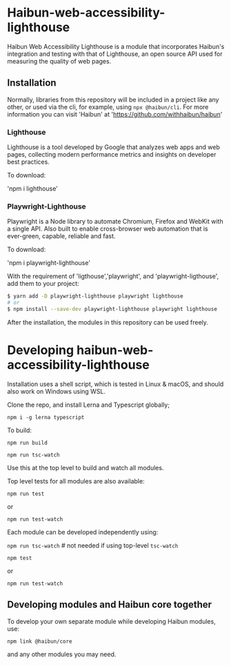 # Haibun-web-accessibility-lighthouse

Haibun Web Accessibility Lighthouse is a module that incorporates Haibun's integration and testing with that of Lighthouse, an open source API used for measuring the quality of web pages. 

## Installation

Normally, libraries from this repository will be included in a project like any other, or used via the cli, for example, using `npx @haibun/cli`. For more information you can visit 'Haibun' at 'https://github.com/withhaibun/haibun'

### Lighthouse 

Lighthouse is a tool developed by Google that analyzes web apps and web pages, collecting modern performance metrics and insights on developer best practices.

To download: 

'npm i lighthouse' 

### Playwright-Lighthouse 

Playwright is a Node library to automate Chromium, Firefox and WebKit with a single API. Also built to enable cross-browser web automation that is ever-green, capable, reliable and fast.

To download: 

'npm i playwright-lighthouse'

With the requirement of 'ligthouse','playwright', and 'playwright-ligthouse', add them to your project:

```sh
$ yarn add -D playwright-lighthouse playwright lighthouse
# or
$ npm install --save-dev playwright-lighthouse playwright lighthouse
```

After the installation, the modules in this repository can be used freely. 

# Developing haibun-web-accessibility-lighthouse

Installation uses a shell script, which is tested in Linux & macOS,
and should also work on Windows using WSL.

Clone the repo, 
and install Lerna and Typescript globally;

`npm i -g lerna typescript`

To build:

  `npm run build`

  `npm run tsc-watch`

Use this at the top level to build and watch all modules.

Top level tests for all modules are also available:

`npm run test`

or

`npm run test-watch`

Each module can be developed independently using: 

`npm run tsc-watch`  # not needed if using top-level `tsc-watch`

`npm test`

or 

`npm run test-watch`

## Developing modules and Haibun core together

To develop your own separate module while developing Haibun modules, use:

`npm link @haibun/core`

and any other modules you may need.
